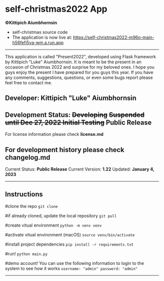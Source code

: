 # self-christmas2022 App

**©Kittipich Aiumbhornsin**

- self-christmas source code
- The application is now live at: https://self-christmas2022-m96o-main-h56fefi5ya-wm.a.run.app

---

This application is called "Present2022", developed using Flask framework by Kittipich "Luke" Aiumbhornsin.
It is meant to be the present in an occasion of Christmas 2022 and surprise for my beloved ones. I hope you guys enjoy the present I have prepared for you guys this year. If you have any comments, suggestions, questions, or even some bugs report please feel free to contact me.

## Developer: Kittipich "Luke" Aiumbhornsin

## Development Status: ~~**Developing**~~ ~~Suspended until Dec 27, 2022 Initial Testing~~ Public Release

For license information please check **license.md**

## For development history please check **changelog.md**

Current Status: **Public Release**
Current Version: **1.22**
Updated: **January 4, 2023**

---

## Instructions

#clone the repo
`git clone`

#if already cloned, update the local repository
`git pull`

#create vitual environment
`python -m venv venv`

#activate vitual environment (macOS)
`source venv/bin/activate`

#install project dependencies
`pip install -r requirements.txt`

#run!
`python main.py`

#demo account! You can use the following information to login to the system to see how it works `username: "admin" password: "admin"`

---
